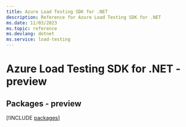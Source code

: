 ```yaml
---
title: Azure Load Testing SDK for .NET
description: Reference for Azure Load Testing SDK for .NET
ms.date: 11/03/2023
ms.topic: reference
ms.devlang: dotnet
ms.service: load-testing
---
```

# Azure Load Testing SDK for .NET - preview
## Packages - preview
[!INCLUDE [packages](load-testing-index.md)]